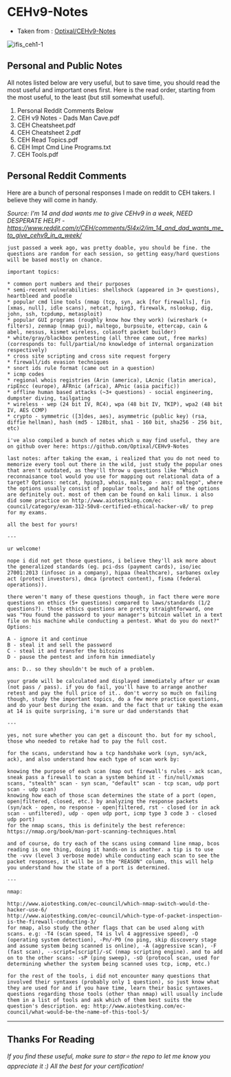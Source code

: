 # CEHv9-Notes

- Taken from : [Optixal/CEHv9-Notes](https://github.com/Optixal/CEHv9-Notes)

![ifis_ceh1-1](https://user-images.githubusercontent.com/19287477/35230991-93a6f604-ffd2-11e7-9436-f45556c484e8.png)

## Personal and Public Notes

All notes listed below are very useful, but to save time, you should read the most useful and important ones first. Here is the read order, starting from the most useful, to the least (but still somewhat useful).

1. Personal Reddit Comments Below
2. CEH v9 Notes - Dads Man Cave.pdf
3. CEH Cheatsheet.pdf
4. CEH Cheatsheet 2.pdf
5. CEH Read Topics.pdf
6. CEH Impt Cmd Line Programs.txt
7. CEH Tools.pdf

## Personal Reddit Comments

Here are a bunch of personal responses I made on reddit to CEH takers. I believe they will come in handy.

*Source: I'm 14 and dad wants me to give CEHv9 in a week, NEED DESPERATE HELP! - https://www.reddit.com/r/CEH/comments/5l4xi2/im_14_and_dad_wants_me_to_give_cehv9_in_a_week/*

```
just passed a week ago, was pretty doable, you should be fine. the questions are random for each session, so getting easy/hard questions will be based mostly on chance.

important topics:

* common port numbers and their purposes
* semi-recent vulnerabilities: shellshock (appeared in 3+ questions), heartbleed and poodle
* popular cmd line tools (nmap (tcp, syn, ack [for firewalls], fin [xmas, null], idle scans), netcat, hping3, firewalk, nslookup, dig, john, ssh, tcpdump, metasploit)
* popular GUI programs (roughly know how they work) (wireshark (+ filters), zenmap (nmap gui), maltego, burpsuite, ettercap, cain & abel, nessus, kismet wireless, colasoft packet builder)
* white/gray/blackbox pentesting (all three came out, free marks) (corresponds to: full/partial/no knowledge of internal organization respectively)
* cross site scripting and cross site request forgery
* firewall/ids evasion techniques
* snort ids rule format (came out in a question)
* icmp codes
* regional whois registries (Arin (america), LAcnic (latin america), ripEncc (europe), AFRnic (africa), APnic (asia pacific))
* offline human based attacks (~3+ questions) - social engineering, dumpster diving, tailgating
* wireless - wep (24 bit IV, RC4), wpa (48 bit IV, TKIP), wpa2 (48 bit IV, AES CCMP)
* crypto - symmetric ([3]des, aes), asymmetric (public key) (rsa, diffie hellman), hash (md5 - 128bit, sha1 - 160 bit, sha256 - 256 bit, etc)

i've also compiled a bunch of notes which u may find useful, they are on github over here: https://github.com/Optixal/CEHv9-Notes

last notes: after taking the exam, i realized that you do not need to memorize every tool out there in the wild, just study the popular ones that aren't outdated, as they'll throw u questions like "Which reconnaisance tool would you use for mapping out relational data of a target? Options: netcat, hping3, whois, maltego - ans: maltego", where the options usually consist of popular tools, and half of the options are definitely out. most of them can be found on kali linux. i also did some practice on http://www.aiotestking.com/ec-council/category/exam-312-50v8-certified-ethical-hacker-v8/ to prep for my exams.

all the best for yours!

---

ur welcome!

nope i did not get those questions, i believe they'll ask more about the generalized standards (eg. pci-dss (payment cards), iso/iec 27001:2013 (infosec in a company), hipaa (healthcare), sarbanes oxley act (protect investors), dmca (protect content), fisma (federal operations)).

there weren't many of these questions though, in fact there were more questions on ethics (5+ questions) compared to laws/standards (1/2 questions?). those ethics questions are pretty straightforward, one was "You found the password to your manager's bitcoin wallet in a text file on his machine while conducting a pentest. What do you do next?" Options:

A - ignore it and continue
B - steal it and sell the password
C - steal it and transfer the bitcoins
D - pause the pentest and inform him immediately

ans: D.. so they shouldn't be much of a problem.

your grade will be calculated and displayed immediately after ur exam (not pass / pass). if you do fail, you'll have to arrange another retest and pay the full price of it.. don't worry so much on failing though, study the important topics, do a few more practice questions, and do your best during the exam. and the fact that ur taking the exam at 14 is quite surprising, i'm sure ur dad understands that

---

yes, not sure whether you can get a discount tho. but for my school, those who needed to retake had to pay the full cost.

for the scans, understand how a tcp handshake work (syn, syn/ack, ack), and also understand how each type of scan work by:

knowing the purpose of each scan (map out firewall's rules - ack scan, sneak pass a firewall to scan a system behind it - fin/null/xmas scans, "stealth" scan - syn scan, "default" scan - tcp scan, udp port scan - udp scan)
knowing how each of those scan determines the state of a port (open, open|filtered, closed, etc.) by analyzing the response packets (syn/ack - open, no response - open|filtered, rst - closed (or in ack scan - unfiltered), udp - open udp port, icmp type 3 code 3 - closed udp port)
for the nmap scans, this is definitely the best reference: https://nmap.org/book/man-port-scanning-techniques.html

and of course, do try each of the scans using command line nmap, bcos reading is one thing, doing it hands-on is another. a tip is to use the -vvv (level 3 verbose mode) while conducting each scan to see the packet responses, it will be in the "REASON" column, this will help you understand how the state of a port is determined.

---

nmap:

http://www.aiotestking.com/ec-council/which-nmap-switch-would-the-hacker-use-6/
http://www.aiotestking.com/ec-council/which-type-of-packet-inspection-is-the-firewall-conducting-3/
for nmap, also study the other flags that can be used along with scans. e.g: -T4 (scan speed, T4 is lvl 4 aggressive speed), -O (operating system detection), -Pn/-P0 (no ping, skip discovery stage and assume system being scanned is online), -A (aggressive scan), -F (fast scan), --script=[script]/-sC (nmap scripting engine). and to add on to the other scans: -sP (ping sweep), -sO (protocol scan, used for determining whether the system being scanned uses tcp, icmp, etc.)

for the rest of the tools, i did not encounter many questions that involved their syntaxes (probably only 1 question), so just know what they are used for and if you have time, learn their basic syntaxes. questions regarding those tools (other than nmap) will usually include them in a list of tools and ask which of them best suits the question's description. eg: http://www.aiotestking.com/ec-council/what-would-be-the-name-of-this-tool-5/

```

---

## Thanks For Reading

*If you find these useful, make sure to star:star: the repo to let me know you appreciate it :) All the best for your certification!*
